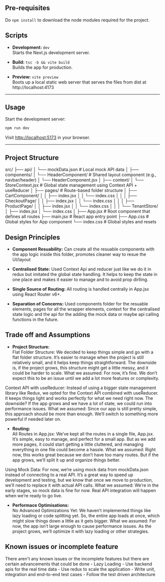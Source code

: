 
## Pre-requisites 
  Do `npm install` to download the node modules required for the project.

## Scripts

- **Development:** `dev`  
  Starts the Next.js development server.

- **Build:** `tsc -b && vite build`  
  Builds the app for production.

- **Preview:** `vite preview`  
  Boots up a local static web server that serves the files from dist at http://localhost:4173 

---

## Usage

Start the development server:

```bash
npm run dev
```

Visit [http://localhost:5173](http://localhost:5173) in your browser.

---


## Project Structure


src/
├── api/
│   └── mockData.json            # Local mock API data
│
├── components/
│   └── HeaderComponent/         # Shared layout component (e.g., navbar/header)
│       └── HeaderComponent.jsx
│
├── context/
│   └── StoreContext.jsx         # Global state management using Context API + useReducer
│
├── pages/                       # Route-based folder structure
│   ├── CartComponent/
│   │   ├── index.jsx
│   │   └── index.css
│   │
│   ├── CheckoutPage/
│   │   ├── index.jsx
│   │   └── index.css
│   │
│   ├── ProductPage/
│   │   ├── index.jsx
│   │   └── index.css
│   │
│   └── TenantStore/
│       ├── index.jsx
│       └── index.css
│
├── App.jsx                      # Root component that defines all routes
├── main.jsx                     # React app entry point
├── App.css                      # Global styles for App component
└── index.css                    # Global styles and resets


## Design Principles 

- **Component Resuability:** 
  Can create all the resuable components with the app logic inside this folder, promotes cleaner way to resue the UI/layout

- **Centralised State:** 
   Used Context Api and reducer just like we do it in redux but imitated the global state handling. It helps to keep the state in one place and makes it easier to manage and to avoid prop dirlling.

- **Single Source of Routing:** 
   All routing is handled centrally in App.jsx using React Router v6+.

- **Separation of Concerns:** 
   Used components folder for the resuable elements, pages for all the wrapper elements, context for the centralised state logic and the api for the adding the mock data or maybe api calling functions in the future.


## Trade off and Assumptions

- **Project Structure:**  
Flat Folder Structure:
We decided to keep things simple and go with a flat folder structure. It’s easier to manage when the project is still relatively small, and it helps keep things straightforward. The downside is, if the project grows, this structure might get a little messy, and it could be harder to scale.
What we assumed: For now, it’s fine. We don’t expect this to be an issue until we add a lot more features or complexity.

Context API with useReducer:
Instead of using a bigger state management library like Redux, we opted for the Context API combined with useReducer. It keeps things light and works perfectly for what we need right now. The downside? If the app grows and we have a lot of state, we could run into performance issues.
What we assumed: Since our app is still pretty simple, this approach should be more than enough. We’ll switch to something more powerful if needed later on.

- **Routing:**  
All Routes in App.jsx:
We’ve kept all the routes in a single file, App.jsx. It’s simple, easy to manage, and perfect for a small app. But as we add more pages, it could start getting a little cluttered, and managing everything in one file could become a hassle.
What we assumed: Right now, this works great because we don’t have too many routes. But if the app grows, we’ll split it up and organize things better.

Using Mock Data:
For now, we’re using mock data from mockData.json instead of connecting to a real API. It’s a great way to speed up development and testing, but we know that once we move to production, we’ll need to replace it with actual API calls.
What we assumed: We’re in the early stages, so mock data is fine for now. Real API integration will happen when we’re ready to go live.

- **Performace Optimisations:**  
No Advanced Optimizations Yet:
We haven’t implemented things like lazy loading or code splitting yet. So, the entire app loads at once, which might slow things down a little as it gets bigger.
What we assumed: For now, the app isn’t large enough to cause performance issues. As the project grows, we’ll optimize it with lazy loading or other strategies.

## Known issues or incomplete feature
There aren't any known issues or the incomplete features but there are certain advancements that could be done 
    - Lazy Loading
    - Use backend apis for the real time data 
    - Use redux to scale the application 
    - Write unit, integration and end-to-end test cases
    - Follow the test driven architecture

